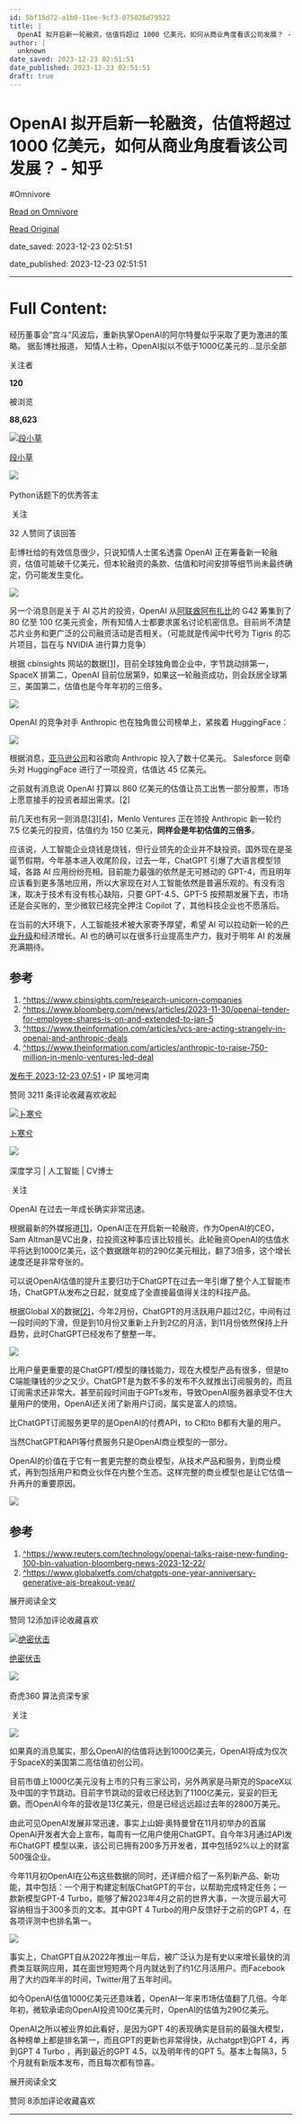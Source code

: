 ```yaml
---
id: 5bf15d72-a1b0-11ee-9cf3-075026d79522
title: |
  OpenAI 拟开启新一轮融资，估值将超过 1000 亿美元，如何从商业角度看该公司发展？ - 知乎
author: |
  unknown
date_saved: 2023-12-23 02:51:51
date_published: 2023-12-23 02:51:51
draft: true
---
```


# OpenAI 拟开启新一轮融资，估值将超过 1000 亿美元，如何从商业角度看该公司发展？ - 知乎
#Omnivore

[Read on Omnivore](https://omnivore.app/me/open-ai-1000-18c97820f0a)

[Read Original](https://www.zhihu.com/question/636259429/answer/3335891721)

date_saved: 2023-12-23 02:51:51

date_published: 2023-12-23 02:51:51

--- 

# Full Content: 

经历董事会“宫斗”风波后，重新执掌OpenAI的阿尔特曼似乎采取了更为激进的策略。 据彭博社报道， 知情人士称，OpenAI拟以不低于1000亿美元的…显示全部 ​

关注者

**120**

被浏览

**88,623**

[![段小草](https://proxy-prod.omnivore-image-cache.app/0x0,s-6yaWqXOcjinF3_fgLeMHsp9BgLZpI5tVrBCMPtLKhk/https://pica.zhimg.com/6cc78144fed4969434ee35c1f5b0344f_l.jpg?source=2c26e567)](https://www.zhihu.com/people/loveQt)

[段小草](https://www.zhihu.com/people/loveQt)

[​](https://www.zhihu.com/question/48509984)​![](https://proxy-prod.omnivore-image-cache.app/0x0,sRpP1H2oa_TfsDLpATwsIt6ipVLRN7HlUZGTch2Ee4JQ/https://picx.zhimg.com/v2-4812630bc27d642f7cafcd6cdeca3d7a.jpg?source=88ceefae)

Python话题下的优秀答主

​ 关注

32 人赞同了该回答

彭博社给的有效信息很少，只说知情人士匿名透露 OpenAI 正在筹备新一轮融资，估值可能破千亿美元，但本轮融资的条款、估值和时间安排等细节尚未最终确定，仍可能发生变化。

![](https://proxy-prod.omnivore-image-cache.app/1718x838,s9ROaiN9yf7TLY20m4S0M93sa1TwQo5nbAMMRzXIxvfo/https://pic1.zhimg.com/50/v2-69c6be14834bdedac1b1813d74549e93_720w.jpg?source=2c26e567)

另一个消息则是关于 AI 芯片的投资，OpenAI 从[阿联酋阿布扎比](https://www.zhihu.com/search?q=%E9%98%BF%E8%81%94%E9%85%8B%E9%98%BF%E5%B8%83%E6%89%8E%E6%AF%94&search%5Fsource=Entity&hybrid%5Fsearch%5Fsource=Entity&hybrid%5Fsearch%5Fextra=%7B%22sourceType%22%3A%22answer%22%2C%22sourceId%22%3A3335891721%7D)的 G42 筹集到了 80 亿至 100 亿美元资金，所有知情人士都要求匿名讨论机密信息。目前尚不清楚芯片业务和更广泛的公司融资活动是否相关。（可能就是传闻中代号为 Tigris 的芯片项目，旨在与 NVIDIA 进行算力竞争）

根据 cbinsights 网站的数据[\[1\]](#ref%5F1)，目前全球独角兽企业中，字节跳动排第一，SpaceX 排第二，OpenAI 目前位居第9，如果这一轮融资成功，则会跃居全球第三，美国第二，估值也是今年年初的三倍多。

![](https://proxy-prod.omnivore-image-cache.app/1952x1652,sldj-ZultX_tVKvTtJFpj2uYEuTku1bX7CpR_Juj-6jU/https://pic1.zhimg.com/50/v2-6ef045ac94cde57dfba21a08fb9fa5de_720w.jpg?source=2c26e567)

OpenAI 的竞争对手 Anthropic 也在独角兽公司榜单上，紧挨着 HuggingFace：

![](https://proxy-prod.omnivore-image-cache.app/1946x828,sDYY7X3qL0aL49AC9xgTE1cnDqehWxHpm8im8B7GPAnc/https://pica.zhimg.com/50/v2-3ba3c9b6797b6ab6a86d1022d7454746_720w.jpg?source=2c26e567)

根据消息，[亚马逊公司](https://www.zhihu.com/search?q=%E4%BA%9A%E9%A9%AC%E9%80%8A%E5%85%AC%E5%8F%B8&search%5Fsource=Entity&hybrid%5Fsearch%5Fsource=Entity&hybrid%5Fsearch%5Fextra=%7B%22sourceType%22%3A%22answer%22%2C%22sourceId%22%3A3335891721%7D)和谷歌向 Anthropic 投入了数十亿美元。 Salesforce 则牵头对 HuggingFace 进行了一项投资，估值达 45 亿美元。

之前就有消息说 OpenAI 打算以 860 亿美元的估值让员工出售一部分股票，市场上愿意接手的投资者超出需求。[\[2\]](#ref%5F2)

前几天也有另一则消息[\[3\]](#ref%5F3)[\[4\]](#ref%5F4)，Menlo Ventures 正在领投 Anthropic 新一轮约 7.5 亿美元的投资，估值约为 150 亿美元，**同样会是年初估值的三倍多**。

应该说，人工智能企业烧钱是烧钱，但行业领先的企业并不缺投资。国外现在是圣诞节假期，今年基本进入收尾阶段，过去一年，ChatGPT 引爆了大语言模型领域，各路 AI 应用纷纷亮相。目前能力最强的依然是无可撼动的 GPT-4，而且明年应该看到更多落地应用，所以大家现在对人工智能依然是普遍乐观的。有没有泡沫，取决于技术有没有核心缺陷，只要 GPT-4.5、GPT-5 按预期发展下去，市场还是会买账的，至少微软已经完全押注 Copilot 了，其他科技企业也不愿落后。

在当前的大环境下，人工智能技术被大家寄予厚望，希望 AI 可以拉动新一轮的[产业升级](https://www.zhihu.com/search?q=%E4%BA%A7%E4%B8%9A%E5%8D%87%E7%BA%A7&search%5Fsource=Entity&hybrid%5Fsearch%5Fsource=Entity&hybrid%5Fsearch%5Fextra=%7B%22sourceType%22%3A%22answer%22%2C%22sourceId%22%3A3335891721%7D)和经济增长。AI 也的确可以在很多行业提高生产力，我对于明年 AI 的发展充满期待。

## 参考

1. [^](#ref%5F1%5F0)<https://www.cbinsights.com/research-unicorn-companies>
2. [^](#ref%5F2%5F0)<https://www.bloomberg.com/news/articles/2023-11-30/openai-tender-for-employee-shares-is-on-and-extended-to-jan-5>
3. [^](#ref%5F3%5F0)<https://www.theinformation.com/articles/vcs-are-acting-strangely-in-openai-and-anthropic-deals>
4. [^](#ref%5F4%5F0)<https://www.theinformation.com/articles/anthropic-to-raise-750-million-in-menlo-ventures-led-deal>

[发布于 2023-12-23 07:51](https://www.zhihu.com/question/636259429/answer/3335891721)・IP 属地河南

​赞同 32​​11 条评论​收藏​喜欢收起​

[![卜寒兮](https://proxy-prod.omnivore-image-cache.app/0x0,sMLe_49cT2Kstft-XV68vkJzLGFfb-HLHU7-BnrJ_zh4/https://pic1.zhimg.com/v2-543f24af1ee9b9046d526abe337d1d4b_l.jpg?source=1def8aca)](https://www.zhihu.com/people/spark-20-22)

[卜寒兮](https://www.zhihu.com/people/spark-20-22)

​![](https://proxy-prod.omnivore-image-cache.app/0x0,sRpP1H2oa_TfsDLpATwsIt6ipVLRN7HlUZGTch2Ee4JQ/https://picx.zhimg.com/v2-4812630bc27d642f7cafcd6cdeca3d7a.jpg?source=88ceefae)

深度学习 | 人工智能 | CV博士

​ 关注

OpenAI 在过去一年成长确实非常迅速。

根据最新的外媒报道[\[1\]](#ref%5F1)，OpenAI正在开启新一轮融资，作为OpenAI的CEO，Sam Altman是VC出身，拉投资这种事应该比较擅长。此轮融资OpenAI的估值水平将达到1000亿美元，这个数据跟年初的290亿美元相比，翻了3倍多，这个增长速度还是非常夸张的。

可以说OpenAI估值的提升主要归功于ChatGPT在过去一年引爆了整个人工智能市场，ChatGPT从发布之日起，就变成了全直接最值得关注的科技产品。

根据Global X的数据[\[2\]](#ref%5F2)，今年2月份，ChatGPT的月活跃用户超过2亿，中间有过一段时间的下滑，但是到10月份又重新上升到2亿的月活，到11月份依然保持上升趋势，此时ChatGPT已经发布了整整一年。

![](https://proxy-prod.omnivore-image-cache.app/3334x2779,sykBsAwVG6rks_UBcR4e1c_r5gQ4aP5ujD4gI5qglKig/https://picx.zhimg.com/50/v2-e1fb03ef8fe25eebbcb91b94162f113b_720w.jpg?source=1def8aca)

比用户量更重要的是ChatGPT/模型的赚钱能力，现在大模型产品有很多，但是to C端能赚钱的少之又少。ChatGPT是为数不多的发布不久就推出订阅服务的，而且订阅需求还非常大。甚至前段时间由于GPTs发布，导致OpenAI服务器承受不住大量用户的使用，OpenAI还关闭了新用户订阅，属实是富人的烦恼。

比ChatGPT订阅服务更早的是OpenAI的付费API，to C和to B都有大量的用户。

当然ChatGPT和API等付费服务只是OpenAI商业模型的一部分。

OpenAI的价值在于它有一套更完整的商业模型，从技术产品和服务，到商业模式，再到包括用户和商业伙伴在内整个生态。这样完整的商业模型也是让它估值一升再升的重要原因。

![](https://proxy-prod.omnivore-image-cache.app/720x0,sTwvmWJfWvXlh50sJlsauBgfVAqbZGR_Qoywn31i8IZo/https://picx.zhimg.com/50/v2-9038438a6d5d92681d9b1d579dfdaefe_720w.jpg?source=1def8aca)

## 参考

1. [^](#ref%5F1%5F0)<https://www.reuters.com/technology/openai-talks-raise-new-funding-100-bln-valuation-bloomberg-news-2023-12-22/>
2. [^](#ref%5F2%5F0)<https://www.globalxetfs.com/chatgpts-one-year-anniversary-generative-ais-breakout-year/>

展开阅读全文​

​赞同 12​​添加评论​收藏​喜欢

[![绝密伏击](https://proxy-prod.omnivore-image-cache.app/0x0,s2xxIXuzQRIrehj7q5tVXnDkJcfSiaMWmUhgP3RQ1JlE/https://pica.zhimg.com/v2-005eaa34a1a2f96d53f0ba4d27db3bbb_l.jpg?source=1def8aca)](https://www.zhihu.com/people/wen-liang-85-30)

[绝密伏击](https://www.zhihu.com/people/wen-liang-85-30)

[​](https://www.zhihu.com/question/48510028)​![](https://proxy-prod.omnivore-image-cache.app/0x0,sRpP1H2oa_TfsDLpATwsIt6ipVLRN7HlUZGTch2Ee4JQ/https://picx.zhimg.com/v2-4812630bc27d642f7cafcd6cdeca3d7a.jpg?source=88ceefae)

奇虎360 算法资深专家

​ 关注

![](https://proxy-prod.omnivore-image-cache.app/640x427,sy_nOlhPmJBly3lWDbRf3E549u8V9tOwCg_5r6siVVlE/https://pic1.zhimg.com/50/v2-37f0c475fee0fe24947c8931a99b41a6_720w.jpg?source=1def8aca)

如果真的消息属实，那么OpenAI的估值将达到1000亿美元，OpenAI将成为仅次于SpaceX的美国第二高估值初创公司。

目前市值上1000亿美元没有上市的只有三家公司，另外两家是马斯克的SpaceX以及中国的字节跳动。目前字节跳动的营收已经达到了1100亿美元，妥妥的巨无霸。而OpenAI今年的营收是13亿美元，但是已经远远超过去年的2800万美元。

由此可见OpenAI发展非常迅速，事实上山姆·奥特曼曾在11月初举办的首届OpenAI开发者大会上宣布，每周有一亿用户使用ChatGPT。自今年3月通过API发布ChatGPT 模型以来，该公司已拥有200多万开发者，其中包括92%以上的财富500强企业。

今年11月初OpenAI在公布这些数据的同时，还详细介绍了一系列新产品、新功能，其中包括：一个用于构建定制版ChatGPT的平台，以帮助完成特定任务；一款新模型GPT-4 Turbo，能够了解2023年4月之前的世界大事，一次提示最大可容纳相当于300多页的文本。其中GPT 4 Turbo的用户反馈好于之前的GPT 4，在各项评测中也排名第一。

![](https://proxy-prod.omnivore-image-cache.app/1200x0,st8gsmccrzSkBSKZw7zz6id3N07o34q-jfMAjDPuVLns/https://picx.zhimg.com/50/v2-8ea5a133311bc27b764fb5b8710833c2_720w.jpg?source=1def8aca)

事实上，ChatGPT自从2022年推出一年后，被广泛认为是有史以来增长最快的消费类互联网应用，其在面世短短两个月内就达到了约1亿月活用户。而Facebook用了大约四年半的时间，Twitter用了五年时间。

如今OpenAI估值1000亿美元还意味着，OpenAI一年来市场估值翻了几倍。今年年初，微软承诺向OpenAI投资100亿美元时，OpenAI的估值为290亿美元。

OpenAI之所以被业界如此看好，是因为GPT 4的表现确实是目前的最强大模型，各种榜单上都是排名第一，而且GPT的更新也非常得快，从chatgpt到GPT 4，再到GPT 4 Turbo ，再到最近的GPT 4.5，以及明年传的GPT 5。基本上每隔3，5个月就有新版本发布，而且每次都有惊喜。

展开阅读全文​

​赞同 8​​添加评论​收藏​喜欢

---

